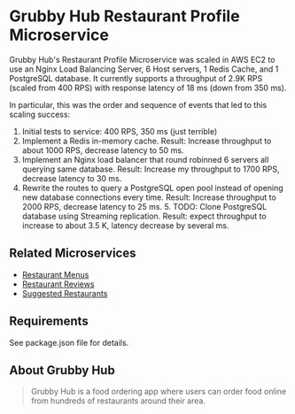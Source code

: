 # Grubby Hub Restaurant Profile Microservice

Grubby Hub's Restaurant Profile Microservice was scaled in AWS EC2 to use an Nginx Load Balancing Server, 6 Host servers, 1 Redis Cache, and 1 PostgreSQL database. It currently supports a throughput of 2.9K RPS (scaled from 400 RPS) with response latency of 18 ms (down from 350 ms).

In particular, this was the order and sequence of events that led to this scaling success:
  1. Initial tests to service: 400 RPS, 350 ms (just terrible)
  2. Implement a Redis in-memory cache. Result: Increase throughput to about 1000 RPS, decrease latency to 50 ms.
  3. Implement an Nginx load balancer that round robinned 6 servers all querying same database. Result: Increase my throughput to 1700 RPS, decrease latency to 30 ms.
  4. Rewrite the routes to query a PostgreSQL open pool instead of opening new database connections every time. Result: Increase throughput to 2000 RPS, decrease latency to 25 ms.
	5. TODO: Clone PostgreSQL database using Streaming replication. Result: expect throughput to increase to about 3.5 K, latency decrease by several ms.


## Related Microservices

  - [Restaurant Menus](https://github.com/GrubbyPlutos/SDC-menu)
  - [Restaurant Reviews](https://github.com/GrubbyPlutos/SDC-Reviews)
  - [Suggested Restaurants](https://github.com/GrubbyPlutos/restaurants-suggestions)


## Requirements

See package.json file for details.


## About Grubby Hub

> Grubby Hub is a food ordering app where users can order food online from hundreds of restaurants around their area.
